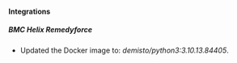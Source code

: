 #### Integrations
##### BMC Helix Remedyforce
- Updated the Docker image to: *demisto/python3:3.10.13.84405*.
